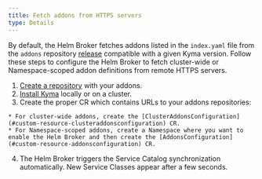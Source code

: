```yaml
---
title: Fetch addons from HTTPS servers
type: Details
---
```


By default, the Helm Broker fetches addons listed in the `index.yaml` file from the `addons` repository [release](https://github.com/kyma-project/bundles/releases) compatible with a given Kyma version. Follow these steps to configure the Helm Broker to fetch cluster-wide or Namespace-scoped addon definitions from remote HTTPS servers.

  1. [Create a repository](#details-create-addons-repository) with your addons.
  2. [Install Kyma](/root/kyma/#installation-installation) locally or on a cluster.
  3. Create the proper CR which contains URLs to your addons repositories:
  
    * For cluster-wide addons, create the [ClusterAddonsConfiguration](#custom-resource-clusteraddonsconfiguration) CR.
    * For Namespace-scoped addons, create a Namespace where you want to enable the Helm Broker and then create the [AddonsConfiguration](#custom-resource-addonsconfiguration) CR.
  4. The Helm Broker triggers the Service Catalog synchronization automatically. New Service Classes appear after a few seconds.
